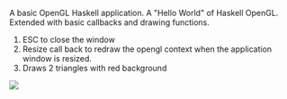 A basic OpenGL Haskell application. A "Hello World" of Haskell OpenGL.  
Extended with basic callbacks and drawing functions. 
1) ESC to close the window
2) Resize call back to redraw the opengl context when the application window is resized.
3) Draws 2 triangles with red background

![](https://raw.github.com/madjestic/Haskell-OpenGL-Tutorial/master/tutorial02/output.png)
